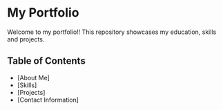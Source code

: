 # My Portfolio

Welcome to my portfolio!!
This repository showcases my education, skills and projects.

## Table of Contents

- [About Me]
- [Skills]
- [Projects]
- [Contact Information]

